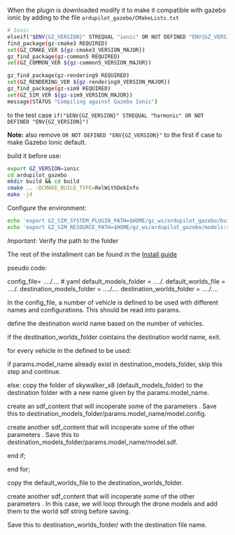 When the plugin is downloaded modify it to make it compatible with gazebo ionic by adding to the file `ardupilot_gazebo/CMakeLists.txt`

```bash
# Ionic
elseif("$ENV{GZ_VERSION}" STREQUAL "ionic" OR NOT DEFINED "ENV{GZ_VERSION}")
find_package(gz-cmake3 REQUIRED)
set(GZ_CMAKE_VER ${gz-cmake3_VERSION_MAJOR})
gz_find_package(gz-common5 REQUIRED)
set(GZ_COMMON_VER ${gz-common5_VERSION_MAJOR})

gz_find_package(gz-rendering9 REQUIRED)
set(GZ_RENDERING_VER ${gz-rendering9_VERSION_MAJOR})
gz_find_package(gz-sim9 REQUIRED)
set(GZ_SIM_VER ${gz-sim9_VERSION_MAJOR})
message(STATUS "Compiling against Gazebo Ionic")
```
to the test case `if("$ENV{GZ_VERSION}" STREQUAL "harmonic" OR NOT DEFINED "ENV{GZ_VERSION}")`

**Note:** also remove `OR NOT DEFINED "ENV{GZ_VERSION}"` to the first if case to make Gazebo Ionic default.







build it before use:

```bash
export GZ_VERSION=ionic
cd ardupilot_gazebo
mkdir build && cd build
cmake .. -DCMAKE_BUILD_TYPE=RelWithDebInfo
make -j4
```

Configure the environment:

```bash
echo 'export GZ_SIM_SYSTEM_PLUGIN_PATH=$HOME/gz_ws/ardupilot_gazebo/build:${GZ_SIM_SYSTEM_PLUGIN_PATH}' >> ~/.bashrc
echo 'export GZ_SIM_RESOURCE_PATH=$HOME/gz_ws/ardupilot_gazebo/models:$HOME/gz_ws/ardupilot_gazebo/worlds:${GZ_SIM_RESOURCE_PATH}' >> ~/.bashrc
```

*Important:* Verify the path to the folder

The rest of the installment can be found in the [Install guide](https://ardupilot.org/dev/docs/sitl-with-gazebo.html)




pseudo code:

config_file= ..../....            #.yaml
default_models_folder = ..../.
default_worlds_file = ..../.
destination_models_folder = ..../....
destination_worlds_folder = ..../....


In the config_file, a number of vehicle is defined to be used with different names and configurations. This should be read into params.

define the destination world name based on the number of vehicles.

if the destination_worlds_folder cointains the destination world name, exit. 

for every vehicle in the defined to be used:

if params.model_name already exist in destination_models_folder, skip this step and continue.

else:
copy the folder of skywalker_x8 (default_models_folder) to the destination folder with a new name given by the params.model_name.

create an sdf_content that will incoperate some of the parameters .
Save this to destination_models_folder/params.model_name/model.config.

create another sdf_content that will incoperate some of the other parameters .
Save this to destination_models_folder/params.model_name/model.sdf.

end if;

end for;

copy the default_worlds_file to the destination_worlds_folder.

create another sdf_content that will incoperate some of the other parameters .
In this case, we will loop through the drone models and add them to the world sdf string before saving. 

Save this to destination_worlds_folder/ with the destination file name.



